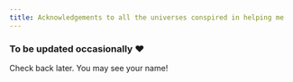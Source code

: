 ```yaml
---
title: Acknowledgements to all the universes conspired in helping me
---
```


### To be updated occasionally ❤

Check back later. You may see your name!
